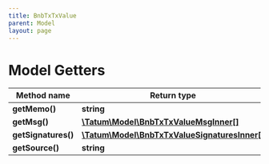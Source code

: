 ```yaml
---
title: BnbTxTxValue
parent: Model
layout: page
---
```


# Model Getters

Method name | Return type | Description | Notes
------------ | ------------- | ------------- | -------------
**getMemo()** | **string** |  | [optional]
**getMsg()** | [**\Tatum\Model\BnbTxTxValueMsgInner[]**](../BnbTxTxValueMsgInner) |  | [optional]
**getSignatures()** | [**\Tatum\Model\BnbTxTxValueSignaturesInner[]**](../BnbTxTxValueSignaturesInner) |  | [optional]
**getSource()** | **string** |  | [optional]

